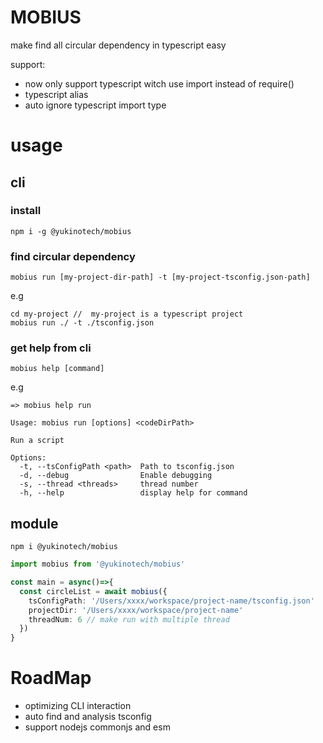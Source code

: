 # MOBIUS

make find all circular dependency in typescript easy

support:
 - now only support typescript witch use import instead of require() 
 - typescript alias
 - auto ignore typescript import type

# usage

## cli

### install

```shell
npm i -g @yukinotech/mobius
```

### find circular dependency

```shell
mobius run [my-project-dir-path] -t [my-project-tsconfig.json-path]
```

e.g

```shell
cd my-project //  my-project is a typescript project
mobius run ./ -t ./tsconfig.json
```

### get help from cli

```shell
mobius help [command]
```

e.g

```shell
=> mobius help run

Usage: mobius run [options] <codeDirPath>

Run a script

Options:
  -t, --tsConfigPath <path>  Path to tsconfig.json
  -d, --debug                Enable debugging
  -s, --thread <threads>     thread number
  -h, --help                 display help for command
```

## module

```shell
npm i @yukinotech/mobius
```

```ts
import mobius from '@yukinotech/mobius'

const main = async()=>{
  const circleList = await mobius({
    tsConfigPath: '/Users/xxxx/workspace/project-name/tsconfig.json'
    projectDir: '/Users/xxxx/workspace/project-name'
    threadNum: 6 // make run with multiple thread
  })
}
```

# RoadMap

- optimizing CLI interaction
- auto find and analysis tsconfig
- support nodejs commonjs and esm
